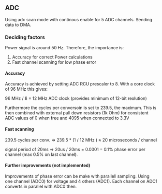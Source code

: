 ADC
-----

Using adc scan mode with continous enable for 5 ADC channels. Sending data to DMA.

### Deciding factors
Power signal is around 50 Hz. Therefore, the importance is:
1. Accuracy for correct Power calculations 
2. Fast channel scanning for low phase error
    
#### Accuracy 
Accuracy is achieved by setting ADC RCU prescaler to 8. With a core clock of 96 MHz this gives: 

96 MHz / 8 = 12 MHz ADC clock (provides minimum of 12-bit reolution)

Furthermore the cycles per conversoin is set to 239.5, the maximum. This is then combined with external pull down resistors (1k Ohm) for consistent ADC values of 0 when free and 4095 when connected to 3.3V

#### Fast scanning
239.5 cycles per conv. => 239.5 * (1 / 12 MHz ) ≈ 20 microseconds / channel

signal period of 20ms => 20us / 20ms = 0.0001 = 0.1% phase error per channel (max 0.5% on last channel). 

#### Further improvements (not implemented)
Improvements of phase error can be make with parallell sampling. Using one channel (ADC0) for voltage and 4 others (ADC1). Each channel on ADC1 converts in parallel with ADC0 then.
